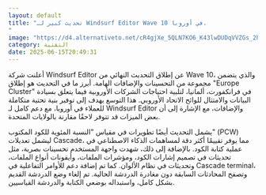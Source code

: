 ```yaml
---
layout: default
title: "تحديث كبير لـ Windsurf Editor Wave 10 في أوروبا.
"
image: "https://d4.alternativeto.net/cR4gjXe_5QLN7KO6_K43lwDUDqVVZGs_2heUEpx89bQ/rs:fill:1520:760:0/g:ce:0:0/YWJzOi8vZGlzdC9jb250ZW50LzE3NTAwMjA4NTUxOTIucG5n.png"
category: التقنية
date: 2025-06-15T20:49:31
---
```


أعلنت شركة Windsurf Editor عن إطلاق التحديث النهائي من Wave 10، والذي يتضمن مجموعة من التحسينات والإضافات الهامة. أبرز ما في التحديث هو إطلاق "Europe Cluster" في فرانكفورت، ألمانيا، لتلبية احتياجات الشركات الأوروبية فيما يتعلق بسيادة البيانات والامتثال للوائح الاتحاد الأوروبي. هذا التوسع يهدف إلى توفير بنية تحتية متكاملة للعملاء في أوروبا، مع دعم كامل لـ Windsurf Editor والإضافات، مع الإشارة إلى أن بعض الميزات قد تتوفر لاحقًا مقارنة بالولايات المتحدة.

يشمل التحديث أيضًا تطويرات في مقياس "النسبة المئوية للكود المكتوب" (PCW) ليشمل تعديلات Cascade، مما يوفر تقييمًا أكثر دقة لمساهمات الذكاء الاصطناعي في عملية كتابة الكود. بالإضافة إلى ذلك، شهدت واجهة المستخدم تحسينات بصرية، مثل تحديثات في تصميم إشارات الكود، ومؤشرات الملفات، وأيقونات أنواع الملفات، وتحديثات في نظام الألوان. كما تم إضافة دعم للأوامر التفاعلية في Cascade terminal، وتصفح المحادثات السابقة دون مغادرة الدردشة الحالية. تم إلغاء وضع الدردشة القديم بشكل كامل، واستبداله بوضعي الكتابة والدردشة القياسيين.
